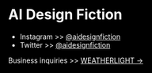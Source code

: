 # AI Design Fiction

- Instagram >> [@aidesignfiction](https://www.instagram.com/aidesignfiction/)
- Twitter >> [@aidesignfiction](https://twitter.com/aidesignfiction)

Business inquiries >> [WEATHERLIGHT &rarr;](https://www.weatherlight.com/)

<style>
  * {
  background-color: #000 !important;
  color: #fff !important;
  }
</style
